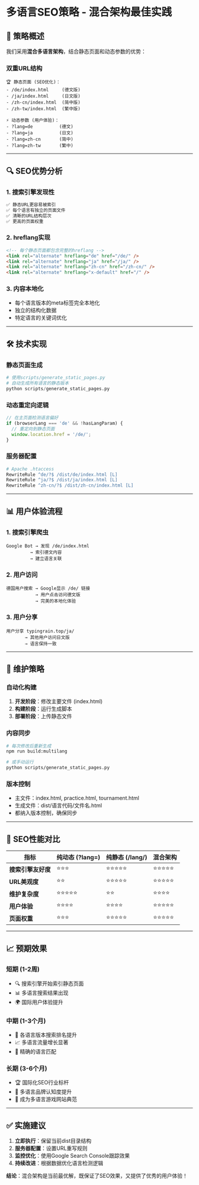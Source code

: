 # 多语言SEO策略 - 混合架构最佳实践

## 🎯 **策略概述**

我们采用**混合多语言架构**，结合静态页面和动态参数的优势：

### **双重URL结构**
```
🏆 静态页面 (SEO优化)：
- /de/index.html     (德文版)
- /ja/index.html     (日文版)  
- /zh-cn/index.html  (简中版)
- /zh-tw/index.html  (繁中版)

⚡ 动态参数 (用户体验)：
- ?lang=de          (德文)
- ?lang=ja          (日文)
- ?lang=zh-cn       (简中)
- ?lang=zh-tw       (繁中)
```

---

## 🔍 **SEO优势分析**

### **1. 搜索引擎发现性**
```xml
✅ 静态URL更容易被索引
✅ 每个语言有独立的页面文件  
✅ 清晰的URL结构层次
✅ 更高的页面权重
```

### **2. hreflang实现**
```html
<!-- 每个静态页面都包含完整的hreflang -->
<link rel="alternate" hreflang="de" href="/de/" />
<link rel="alternate" hreflang="ja" href="/ja/" />
<link rel="alternate" hreflang="zh-cn" href="/zh-cn/" />
<link rel="alternate" hreflang="x-default" href="/" />
```

### **3. 内容本地化**
- 每个语言版本的meta标签完全本地化
- 独立的结构化数据
- 特定语言的关键词优化

---

## 🛠️ **技术实现**

### **静态页面生成**
```python
# 使用scripts/generate_static_pages.py
# 自动生成所有语言的静态版本
python scripts/generate_static_pages.py
```

### **动态重定向逻辑**
```javascript
// 在主页面检测语言偏好
if (browserLang === 'de' && !hasLangParam) {
  // 重定向到静态页面
  window.location.href = '/de/';
}
```

### **服务器配置**
```apache
# Apache .htaccess
RewriteRule ^de/?$ /dist/de/index.html [L]
RewriteRule ^ja/?$ /dist/ja/index.html [L]
RewriteRule ^zh-cn/?$ /dist/zh-cn/index.html [L]
```

---

## 📊 **用户体验流程**

### **1. 搜索引擎爬虫**
```
Google Bot → 发现 /de/index.html
         → 索引德文内容
         → 建立语言关联
```

### **2. 用户访问**
```
德国用户搜索 → Google显示 /de/ 链接
           → 用户点击访问德文版
           → 完美的本地化体验
```

### **3. 用户分享**
```
用户分享 typingrain.top/ja/
       → 其他用户访问日文版
       → 语言保持一致
```

---

## 🔄 **维护策略**

### **自动化构建**
1. **开发阶段**：修改主要文件 (index.html)
2. **构建阶段**：运行生成脚本
3. **部署阶段**：上传静态文件

### **内容同步**
```bash
# 每次修改后重新生成
npm run build:multilang

# 或手动运行
python scripts/generate_static_pages.py
```

### **版本控制**
- 主文件：index.html, practice.html, tournament.html
- 生成文件：dist/语言代码/文件名.html
- 都纳入版本控制，确保同步

---

## 🚀 **SEO性能对比**

| 指标 | 纯动态 (?lang=) | 纯静态 (/lang/) | 混合架构 |
|------|----------------|----------------|----------|
| **搜索引擎友好度** | ⭐⭐⭐ | ⭐⭐⭐⭐⭐ | ⭐⭐⭐⭐⭐ |
| **URL美观度** | ⭐⭐ | ⭐⭐⭐⭐⭐ | ⭐⭐⭐⭐⭐ |
| **维护复杂度** | ⭐⭐⭐⭐⭐ | ⭐⭐ | ⭐⭐⭐⭐ |
| **用户体验** | ⭐⭐⭐⭐ | ⭐⭐⭐⭐ | ⭐⭐⭐⭐⭐ |
| **页面权重** | ⭐⭐⭐ | ⭐⭐⭐⭐⭐ | ⭐⭐⭐⭐⭐ |

---

## 📈 **预期效果**

### **短期 (1-2周)**
- 🔍 搜索引擎开始索引静态页面
- 📊 多语言搜索结果出现
- 🌍 国际用户体验提升

### **中期 (1-3个月)**  
- 🚀 各语言版本搜索排名提升
- 📈 多语言流量增长显著
- 🎯 精确的语言匹配

### **长期 (3-6个月)**
- 🏆 国际化SEO行业标杆
- 🌟 多语言品牌认知度提升
- 💎 成为多语言游戏网站典范

---

## ✅ **实施建议**

1. **立即执行**：保留当前dist目录结构
2. **服务器配置**：设置URL重写规则
3. **监控优化**：使用Google Search Console跟踪效果
4. **持续改进**：根据数据优化语言检测逻辑

**结论**：混合架构是当前最优解，既保证了SEO效果，又提供了优秀的用户体验！ 